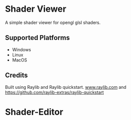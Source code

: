 # Shader Viewer
A simple shader viewer for opengl glsl shaders.

## Supported Platforms
* Windows
* Linux
* MacOS

## Credits
  Built using Raylib and Raylib quickstart.
  www.raylib.com and
  https://github.com/raylib-extras/raylib-quickstart
# Shader-Editor
